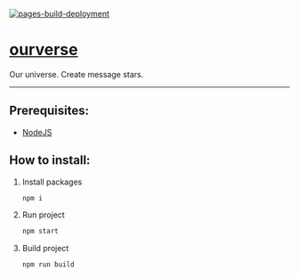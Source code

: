 [![pages-build-deployment](https://github.com/dudushy/ourverse/actions/workflows/pages/pages-build-deployment/badge.svg?branch=gh-pages)](https://github.com/dudushy/ourverse/actions/workflows/pages/pages-build-deployment)

# [ourverse](https://dudushy.github.io/ourverse/)
Our universe. Create message stars.

---
## Prerequisites:
- [NodeJS](https://nodejs.org/)

## How to install:
1. Install packages
    ```bash
    npm i
    ```
2. Run project
    ```bash
    npm start
    ```
3. Build project
    ```bash
    npm run build
    ```
